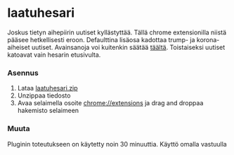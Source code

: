 # laatuhesari

Joskus tietyn aihepiirin uutiset kyllästyttää. Tällä chrome extensionilla niistä pääsee hetkellisesti eroon. Defaulttina lisäosa kadottaa trump- ja korona-aiheiset uutiset. Avainsanoja voi kuitenkin säätää [täältä](https://github.com/lalnuo/laatuhesari/blob/master/index.js#L3). Toistaiseksi uutiset katoavat vain hesarin etusivulta.

### Asennus

1. Lataa [laatuhesari.zip](https://github.com/lalnuo/laatuhesari/releases/download/0.01/laatuhesari.zip)
2. Unzippaa tiedosto
3. Avaa selaimella osoite [chrome://extensions](chrome://extensions) ja drag and droppaa hakemisto selaimeen


### Muuta

Pluginin toteutukseen on käytetty noin 30 minuuttia. Käyttö omalla vastuulla
